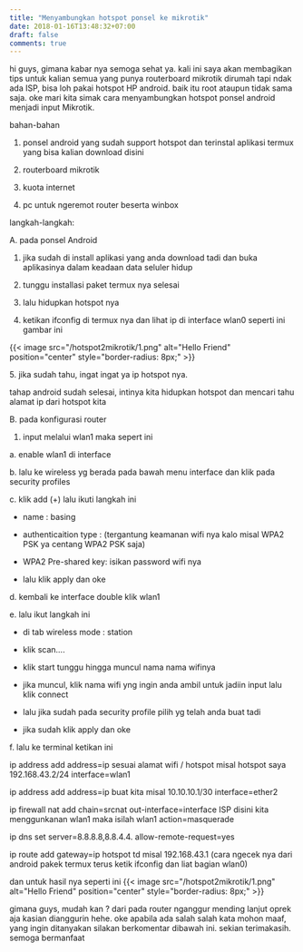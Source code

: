 ```yaml
---
title: "Menyambungkan hotspot ponsel ke mikrotik"
date: 2018-01-16T13:48:32+07:00
draft: false
comments: true
---
```


hi guys, gimana kabar nya semoga sehat ya. kali ini saya akan membagikan tips untuk kalian semua yang punya routerboard mikrotik dirumah tapi ndak ada ISP, bisa loh pakai hotspot HP android. baik itu root ataupun tidak sama saja. oke mari kita simak cara menyambungkan hotspot ponsel android menjadi input Mikrotik.

bahan-bahan

1. ponsel android yang sudah support hotspot dan terinstal aplikasi termux yang bisa kalian download disini

2. routerboard mikrotik

3. kuota internet

4. pc untuk ngeremot router beserta winbox


langkah-langkah:


A. pada ponsel Android

1. jika sudah di install aplikasi yang anda download tadi dan buka aplikasinya dalam keadaan data seluler hidup

2. tunggu installasi paket termux nya selesai

3. lalu hidupkan hotspot nya

4. ketikan ifconfig di termux nya dan lihat ip di interface wlan0 seperti ini gambar ini

{{< image src="/hotspot2mikrotik/1.png" alt="Hello Friend" position="center" style="border-radius: 8px;" >}}

<p>5. jika sudah tahu, ingat ingat ya ip hotspot nya. </p>


tahap android sudah selesai, intinya kita hidupkan hotspot dan mencari tahu alamat ip dari hotspot kita


B. pada konfigurasi router

1. input melalui wlan1 maka sepert ini

a. enable wlan1 di interface

b. lalu ke wireless yg berada pada bawah menu interface dan klik pada security profiles

c. klik add (+) lalu ikuti langkah ini

- name : basing

- authenticaition type : (tergantung keamanan wifi nya kalo misal WPA2 PSK ya centang WPA2 PSK saja)

- WPA2 Pre-shared key: isikan password wifi nya

- lalu klik apply dan oke

d. kembali ke interface double klik wlan1

e. lalu ikut langkah ini

- di tab wireless mode : station

- klik scan....

- klik start tunggu hingga muncul nama nama wifinya

- jika muncul, klik nama wifi yng ingin anda ambil untuk jadiin input lalu klik connect

- lalu jika sudah pada security profile pilih yg telah anda buat tadi

- jika sudah klik apply dan oke

f. lalu ke terminal ketikan ini

ip address add address=ip sesuai alamat wifi / hotspot misal hotspot saya 192.168.43.2/24 interface=wlan1

ip address add address=ip buat kita misal 10.10.10.1/30 interface=ether2

ip firewall nat add chain=srcnat out-interface=interface ISP disini kita menggunkanan wlan1 maka isilah wlan1 action=masquerade

ip dns set server=8.8.8.8,8.8.4.4. allow-remote-request=yes

ip route add gateway=ip hotspot td misal 192.168.43.1 (cara ngecek nya dari android pakek termux terus ketik ifconfig dan liat bagian wlan0)

dan untuk hasil nya seperti ini
{{< image src="/hotspot2mikrotik/1.png" alt="Hello Friend" position="center" style="border-radius: 8px;" >}}

gimana guys, mudah kan  ? dari pada router nganggur mending lanjut oprek aja kasian dianggurin hehe. oke apabila ada salah salah kata mohon maaf, yang ingin ditanyakan silakan berkomentar dibawah ini.  sekian terimakasih. semoga bermanfaat
